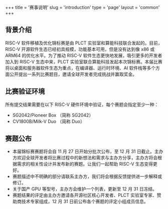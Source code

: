 +++
title = '赛事说明'
slug = 'introduction'
type = 'page'
layout = 'common'
+++

## 背景介绍

RISC-V 软件移植及优化锦标赛是由 PLCT 实验室和算能科技联合发起的。目前，RISC-V 开源软件生态已经初具规模，功能基本可用，但是没有达到像 x86 或 ARM64 的优化水平。为了推动 RISC-V 软件生态更快地发展，吸引更多的开发者加入到 RISC-V 生态中来，PLCT 实验室联合算能科技发起本次锦标赛。本届比赛将以桌面和服务器软件生态为重点，在编译器、运行时环境、AI 软件栈等多个方面公开提出一系列比赛题目，邀请全球开发者完成挑战并赢取奖金。

## 比赛验证环境

所有提交结果需要在以下 RISC-V 硬件环境中验证，每个赛题会指定至少一种：

- SG2042/Pioneer Box （简称 SG2042）
- CV1800B/Milk-V Duo （简称 Duo）

## 赛题公布

- 本届锦标赛赛题将会自 11 月 27 日开始分批次公布，至 12 月 31 日截止。主办方欢迎全球开发者将比赛过程中的新想法和需求与主办方分享，主办方将会根据需求的相关性设计并发布新的赛题。让我们一起帮助 RISC-V 生态变得更好。
- 赛题描述中不明确的部分请联系主办方，我们将会根据反馈提供进一步解释或修订。
- 关于国产 GPU 等型号，主办方会维护一个列表，更新至 12 月 31 日冻结。
- 赛题结果的评定由主办方邀请各开源社区核心开发者、PLCT 实验室专家、赞助商技术专家组成，12 月 31 日前公布各个赛题的评定小组成员信息。
